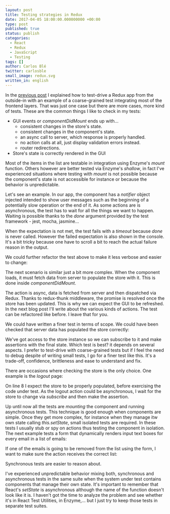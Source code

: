 ```yaml
---
layout: post
title: Testing strategies in Redux
date: 2017-04-05 18:00:00.000000000 +00:00
type: post
published: true
status: publish
categories:
  - React
  - Redux
  - JavaScript
  - Testing
tags: []
author: Carlos Blé
twitter: carlosble
small_image: redux.svg
written_in: english
---
```


In the [previous post](/2017/04/test-driving-react-redux) I explained how to test-drive 
a Redux app from the outside-in with an example of a coarse-grained test integrating
most of the frontend layers. That was just one case but there are more cases, more kind of tests. 
These are the common things I like to check in my tests:
 
   * GUI events or _componentDidMount_ ends up with...
      * consistent changes in the store's state.
      * consistent changes in the component's state.
      * an async call to server, which response is properly handled.
      * no action calls at all, just display validation errors instead.
      * router redirections. 
   * Store's state is correctly rendered in the GUI
   
Most of the items in the list are testable in integration using
Enzyme's _mount_ function. Others however are better tested via 
Enzyme's _shallow_, in fact I've experienced situations where testing
with _mount_ is not possible because the component's state is not 
accessible for instance or because the behavior is unpredictable.

Let's see an example. In our app, the component has a _notifier_ object
injected intended to show user messages such as the beginning of a 
potentially slow operation or the end of it. As some actions 
are is asynchronous, the test has to wait for all the things we want
to happen. Waiting is possible thanks to the _done_ argument provided by
the test framework - jest, mocha, jasmine...

<script src="https://gist.github.com/carlosble/4e7e19a3873f5d552c10969e89985859.js"></script>       

When the expectation is not met, the test fails with a _timeout_ 
because _done_ is never called. However the failed expectation is 
also shown in the console. It's a bit tricky because one have to 
scroll a bit to reach the actual failure reason in the output. 

We could further refactor the test above to make it less verbose and 
easier to change:

<script src="https://gist.github.com/carlosble/14a0068b9fe81c655992f6267c8b0a45.js"></script>

The next scenario is similar just a bit more complex. 
When the component loads,
it must fetch data from server to populate the store with it. This is
done inside _componentDidMount_. 

<script src="https://gist.github.com/carlosble/88abb521cc594aeea29580a0155d6139.js"></script>

The action is async, data is fetched from server and then dispatched 
via Redux. Thanks to 
redux-thunk middleware, the promise is resolved once the store has 
been updated. This is why we can expect the GUI to be refreshed.
In the next blog post I'll write about the various kinds of actions.
The test can be refactored like before. I leave that for you.

We could have written a finer test in terms of scope. We could have been
checked that server data has populated the store correctly:

<script src="https://gist.github.com/carlosble/a65ac937958b113414f984a478500ba6.js"></script>

We've got access to the store instance so we can subscribe to it and
make assertions with the final state. Which test is best? it depends on
several aspects. I prefer to test-drive with coarse-grained tests but
if I feel the need to debug despite of writing small tests, I go for a
finer test like this. It's a trade-off, confidence, brittleness 
and ease to understand and fix.

There are occasions where checking the store is the only choice. One
 example is the _logout_ page:
 
<script src="https://gist.github.com/carlosble/fac838dbdcd2d7afe509828d77d6d404.js"></script>
 
On line 8 I expect the store to be properly populated, before exercising
the code under test. As the logout action could be asynchronous, I 
wait for the store to change via _subscribe_ and then make the assertion.

Up until now all the tests are _mounting_ the component and running
asynchronous tests. This technique is good enough when components are simple. 
Once they get more complex, for instance when they manage itw own
state calling _this.setState_, small isolated tests are required. 
In these tests I usually stub or spy on actions thus testing the 
component in isolation. The next example tests a form that dynamically
renders input text boxes for every email in a list of emails:

<script src="https://gist.github.com/carlosble/abed63b095e580bfa6afc91461815222.js"></script>

If one of the emails is going to be removed from the list using the form, I want to make sure the action receives the correct list:

<script src="https://gist.github.com/carlosble/349b3004668a7f724f1cf46b8d508dff.js"></script>

Synchronous tests are easier to reason about. 

I've experienced unpredictable behavior mixing both, synchronous and
asynchronous tests in the same suite when the system under test contains
components that manage their own state. It's important to remember that
React's _setState_ is asynchronous although the name of the function 
doesn't look like it is. I haven't got the time to analyze
the problem and see whether it's in React Test Utilities, in Enzyme,...
but I just try to keep those tests in separate test suites.